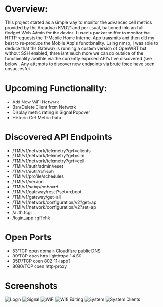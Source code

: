 # Overview:

This project started as a simple way to monitor the advanced cell metrics provided by the Arcadyan KVD21 and per usual, balooned into an full fledged Web Admin for the device. I used a packet sniffer to monitor the HTTP requests the T-Mobile Home Internet App transmits and then did my best to re-produce the Mobile App's functionality. Using nmap, I was able to deduce that the Gateway is running a custom version of OpenWRT but without SSH enabled, there isnt much more we can do outside of the functionality availble via the currently exposed API's I've discovered (see below). Any attempts to discover new endpoints via brute force have been unsuccesful.

# Upcoming Functionality:

- Add New WiFi Network
- Ban/Delete Client from Network
- Display metric rating in Signal Popover
- Historic Cell Metric Data

# Discovered API Endpoints

- /TMI/v1/network/telemetry?get=clients
- /TMI/v1/network/telemetry?get=sim
- /TMI/v1/network/telemetry?get=cell
- /TMI/v1/auth/admin/reset
- /TMI/v1/auth/refresh
- /TMI/v1/profile/schedules
- /TMI/v1/version
- /TMI/v1/setup/onboard
- /TMI/v1/gateway/reset?set=reboot
- /TMI/v1/gateway/get=all
- /TMI/v1/network/configuration/v2?get=ap
- /TMI/v1/network/configuration/v2?set=ap
- /auth.fcgi
- /login_app.cgi?chk

# Open Ports

- 53/TCP open domain Cloudflare public DNS
- 80/TCP open http lighthttpd 1.4.59
- 3517/TCP open 802-11-iapp?
- 8080/TCP open http-proxy

# Screenshots

![Login](https://i.imgur.com/GT9LDjg.png)
![Signal](https://i.imgur.com/v1LEESq.png)
![WiFi](https://i.imgur.com/WvnkZ8x.png)
![Wifi Editing](https://i.imgur.com/3Xmo6qM.png)
![System](https://i.imgur.com/38k7f1E.png)
![System Clients](https://i.imgur.com/BxpQ2Lu.jpg)
